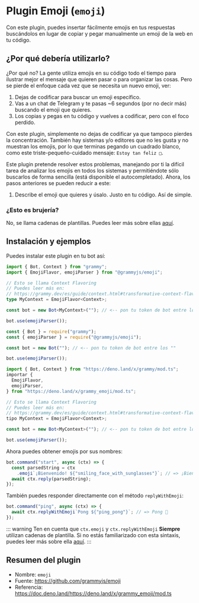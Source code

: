 # Plugin Emoji (`emoji`)

<Tag type="official-es"/>

Con este plugin, puedes insertar fácilmente emojis en tus respuestas buscándolos en lugar de copiar y pegar manualmente un emoji de la web en tu código.

## ¿Por qué debería utilizarlo?

¿Por qué no? La gente utiliza emojis en su código todo el tiempo para ilustrar mejor el mensaje que quieren pasar o para organizar las cosas.
Pero se pierde el enfoque cada vez que se necesita un nuevo emoji, ver:

1. Dejas de codificar para buscar un emoji específico.
2. Vas a un chat de Telegram y te pasas ~6 segundos (por no decir más) buscando el emoji que quieres.
3. Los copias y pegas en tu código y vuelves a codificar, pero con el foco perdido.

Con este plugin, simplemente no dejas de codificar ya que tampoco pierdes la concentración.
También hay sistemas y/o editores que no les gusta y no muestran los emojis, por lo que terminas pegando un cuadrado blanco, como este triste-pequeño-cuidado mensaje: `Estoy tan feliz □`.

Este plugin pretende resolver estos problemas, manejando por ti la difícil tarea de analizar los emojis en todos los sistemas y permitiéndote sólo buscarlos de forma sencilla (está disponible el autocompletado). Ahora, los pasos anteriores se pueden reducir a este:

1. Describe el emoji que quieres y úsalo. Justo en tu código. Así de simple.

### ¿Esto es brujería?

No, se llama cadenas de plantillas.
Puedes leer más sobre ellas [aquí](https://developer.mozilla.org/es/docs/Web/JavaScript/Reference/Template_literals).

## Instalación y ejemplos

Puedes instalar este plugin en tu bot así:

<CodeGroup>
  <CodeGroupItem title="TypeScript" active>

```ts
import { Bot, Context } from "grammy";
import { EmojiFlavor, emojiParser } from "@grammyjs/emoji";

// Esto se llama Context Flavoring
// Puedes leer más en:
// https://grammy.dev/es/guide/context.html#transformative-context-flavors
type MyContext = EmojiFlavor<Context>;

const bot = new Bot<MyContext>(""); // <-- pon tu token de bot entre los ""

bot.use(emojiParser());
```

</CodeGroupItem>
  <CodeGroupItem title="JavaScript">

```js
const { Bot } = require("grammy");
const { emojiParser } = require("@grammyjs/emoji");

const bot = new Bot(""); // <-- pon tu token de bot entre los ""

bot.use(emojiParser());
```

</CodeGroupItem>
  <CodeGroupItem title="Deno">

```ts
import { Bot, Context } from "https://deno.land/x/grammy/mod.ts";
importar {
  EmojiFlavor,
  emojiParser,
} from "https://deno.land/x/grammy_emoji/mod.ts";

// Esto se llama Context Flavoring
// Puedes leer más en:
// https://grammy.dev/es/guide/context.html#transformative-context-flavors
tipo MyContext = EmojiFlavor<Context>;

const bot = new Bot<MyContext>(""); // <-- pon tu token de bot entre los ""

bot.use(emojiParser());
```

</CodeGroupItem>
</CodeGroup>

Ahora puedes obtener emojis por sus nombres:

```js
bot.command("start", async (ctx) => {
  const parsedString = ctx
    .emoji`¡Bienvenido! ${"smiling_face_with_sunglasses"}`; // => ¡Bienvenido! 😎
  await ctx.reply(parsedString);
});
```

También puedes responder directamente con el método `replyWithEmoji`:

```js
bot.command("ping", async (ctx) => {
  await ctx.replyWithEmoji`Pong ${"ping_pong"}`; // => Pong 🏓
});
```

::: warning Ten en cuenta que
`ctx.emoji` y `ctx.replyWithEmoji` **Siempre** utilizan cadenas de plantilla.
Si no estás familiarizado con esta sintaxis, puedes leer más sobre ella [aquí](https://developer.mozilla.org/es/docs/Web/JavaScript/Reference/Template_literals).
:::

## Resumen del plugin

- Nombre: `emoji`
- Fuente: <https://github.com/grammyjs/emoji>
- Referencia: <https://doc.deno.land/https://deno.land/x/grammy_emoji/mod.ts>
